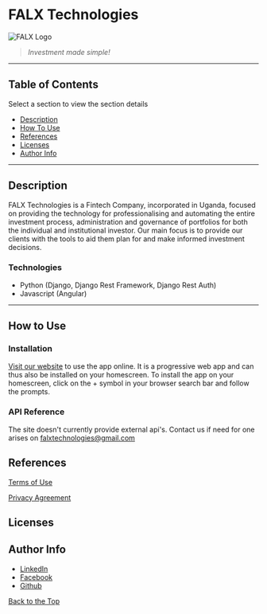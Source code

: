 # FALX Technologies

![FALX Logo](/favicon.ico)

> *Investment made simple!*

___

## Table of Contents
Select a section to view the section details

- [Description](#description)
- [How To Use](#how-to-use)
- [References](#references)
- [Licenses](#licenses)
- [Author Info](#author-info)

___

## Description

FALX Technologies is a Fintech Company, incorporated in Uganda, focused on providing the technology for professionalising and automating the entire investment process, administration and governance of portfolios for both the individual and institutional investor. Our main focus is to provide our clients with the tools to aid them plan for and make informed investment decisions.

### Technologies

- Python (Django, Django Rest Framework, Django Rest Auth)
- Javascript (Angular)

___

## How to Use

### Installation

[Visit our website](www.falxtechnologies.com) to use the app online. It is a progressive web app and can thus also be installed on your homescreen. To install the app on your homescreen, click on the + symbol in your browser search bar and follow the prompts.

### API Reference

The site doesn't currently provide external api's. Contact us if need for one arises on falxtechnologies@gmail.com

## References

[Terms of Use]()

[Privacy Agreement]()


## Licenses

## Author Info
- [LinkedIn](https://www.linkedin.com/in/blaise-mubangizi-1219b976/)
- [Facebook](https://www.facebook.com/mubangizi.blaise)
- [Github](https://github.com/blaise-m)

[Back to the Top](#falx-technologies)
